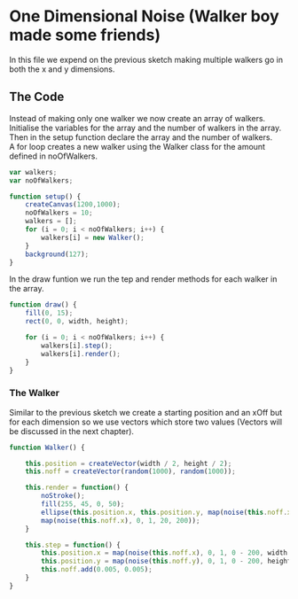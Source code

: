 # One Dimensional Noise (Walker boy made some friends)

In this file we expend on the previous sketch making multiple walkers go in both the x and y dimensions.

## The Code

Instead of making only one walker we now create an array of walkers.  
Initialise the variables for the array and the number of walkers in the array. Then in the setup function declare the array and the number of walkers.  
A for loop creates a new walker using the Walker class for the amount defined in noOfWalkers.

```js
var walkers;
var noOfWalkers;

function setup() {
	createCanvas(1200,1000);
	noOfWalkers = 10;
	walkers = [];
	for (i = 0; i < noOfWalkers; i++) {
		walkers[i] = new Walker();
	}
	background(127);
}
```

In the draw funtion we run the tep and render methods for each walker in the array.

```js
function draw() {
	fill(0, 15);
	rect(0, 0, width, height);

	for (i = 0; i < noOfWalkers; i++) {
		walkers[i].step();
		walkers[i].render();
	}
}
```

### The Walker

Similar to the previous sketch we create a starting position and an xOff but for each dimension so we use vectors which store two values (Vectors will be discussed in the next chapter).

```js
function Walker() {

	this.position = createVector(width / 2, height / 2);
	this.noff = createVector(random(1000), random(1000));

	this.render = function() {
		noStroke();
		fill(255, 45, 0, 50);
		ellipse(this.position.x, this.position.y, map(noise(this.noff.x), 0, 1, 20, 200),
		map(noise(this.noff.x), 0, 1, 20, 200));
	}

	this.step = function() {
		this.position.x = map(noise(this.noff.x), 0, 1, 0 - 200, width + 200);
		this.position.y = map(noise(this.noff.y), 0, 1, 0 - 200, height + 200);
		this.noff.add(0.005, 0.005);
	}
}
```